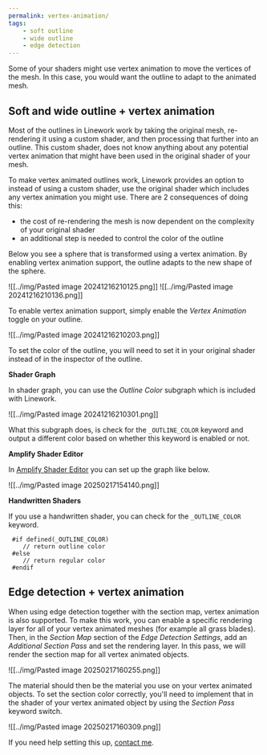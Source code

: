 ```yaml
---
permalink: vertex-animation/
tags:
    - soft outline
    - wide outline
    - edge detection
---
```


Some of your shaders might use vertex animation to move the vertices of the mesh. In this case, you would want the outline to adapt to the animated mesh.

## Soft and wide outline + vertex animation

Most of the outlines in Linework work by taking the original mesh, re-rendering it using a custom shader, and then processing that further into an outline. This custom shader, does not know anything about any potential vertex animation that might have been used in the original shader of your mesh.

To make vertex animated outlines work, Linework provides an option to instead of using a custom shader, use the original shader which includes any vertex animation you might use. There are 2 consequences of doing this:

- the cost of re-rendering the mesh is now dependent on the complexity of your original shader
- an additional step is needed to control the color of the outline

Below you see a sphere that is transformed using a vertex animation. By enabling vertex animation support, the outline adapts to the new shape of the sphere.

<div class="images-row">
![[../img/Pasted image 20241216210125.png]]
![[../img/Pasted image 20241216210136.png]]
</div>

To enable vertex animation support, simply enable the *Vertex Animation* toggle on your outline.

![[../img/Pasted image 20241216210203.png]]

To set the color of the outline, you will need to set it in your original shader instead of in the inspector of the outline. 

**Shader Graph** 

In shader graph, you can use the *Outline Color* subgraph which is included with Linework.

![[../img/Pasted image 20241216210301.png]]

What this subgraph does, is check for the `_OUTLINE_COLOR` keyword and output a different color based on whether this keyword is enabled or not. 

**Amplify Shader Editor**

In [Amplify Shader Editor](https://assetstore.unity.com/packages/slug/68570?aid=1011l3n8v&pubref=docs) you can set up the graph like below.

![[../img/Pasted image 20250217154140.png]]

**Handwritten Shaders**

If you use a handwritten shader, you can check for the `_OUTLINE_COLOR` keyword.

```hlsl
 #if defined(_OUTLINE_COLOR)
    // return outline color
 #else
    // return regular color
 #endif
```

## Edge detection + vertex animation

When using edge detection together with the section map, vertex animation is also supported. To make this work, you can enable a specific rendering layer for all of your vertex animated meshes (for example all grass blades). Then, in the *Section Map* section of the *Edge Detection Settings*, add an *Additional Section Pass* and set the rendering layer. In this pass, we will render the section map for all vertex animated objects.

![[../img/Pasted image 20250217160255.png]]

The material should then be the material you use on your vertex animated objects. To set the section color correctly, you'll need to implement that in the shader of your vertex animated object by using the *Section Pass* keyword switch.

![[../img/Pasted image 20250217160309.png]]

If you need help setting this up, [contact me](../contact).